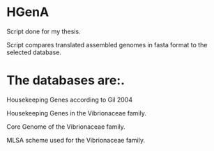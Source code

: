 # HGenA
Script done for my thesis.

Script compares translated assembled genomes in fasta format to the selected database.

# The databases are:.
Housekeeping Genes according to Gil 2004

Housekeeping Genes in the Vibrionaceae family.

Core Genome of the Vibrionaceae family.

MLSA scheme used for the Vibrionaceae family.

